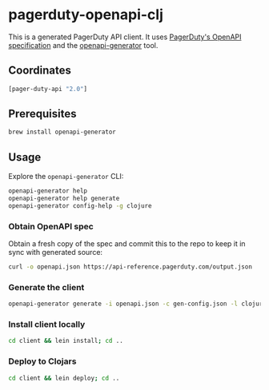 # pagerduty-openapi-clj

This is a generated PagerDuty API client. It uses [PagerDuty's OpenAPI
specification](https://api-reference.pagerduty.com/output.json) and the
[openapi-generator](https://github.com/OpenAPITools/openapi-generator) tool.

## Coordinates

```clojure
[pager-duty-api "2.0"]
```

## Prerequisites

```bash
brew install openapi-generator
```

## Usage

Explore the `openapi-generator` CLI:

```bash
openapi-generator help
openapi-generator help generate
openapi-generator config-help -g clojure
```

### Obtain OpenAPI spec

Obtain a fresh copy of the spec and commit this to the repo to keep it in sync
with generated source:

```bash
curl -o openapi.json https://api-reference.pagerduty.com/output.json
```

### Generate the client

```bash
openapi-generator generate -i openapi.json -c gen-config.json -l clojure -o client
```

### Install client locally

```bash
cd client && lein install; cd ..
```

### Deploy to Clojars

```bash
cd client && lein deploy; cd ..
```
